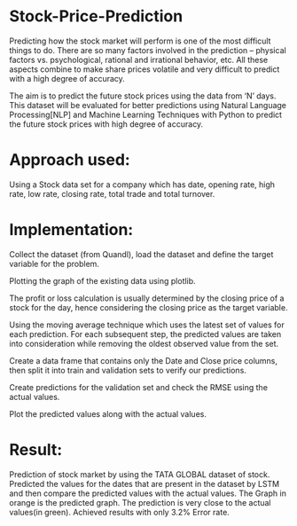 # Stock-Price-Prediction

Predicting how the stock market will perform is one of the most difficult things to do. There are so many factors involved in the prediction – physical factors vs. psychological, rational and irrational behavior, etc. All these aspects combine to make share prices volatile and very difficult to predict with a high degree of accuracy.

The aim is to predict the future stock prices using the data from ‘N’ days. This dataset will be evaluated for better predictions using Natural Language Processing[NLP] and Machine Learning Techniques with Python to predict the future stock prices with high degree of accuracy.

# Approach used:
Using a Stock data set for a company which has date, opening rate, high rate, low rate, closing rate, total trade and total turnover.

# Implementation:
Collect the dataset (from Quandl), load the dataset and define the target variable for the problem.

Plotting the graph of the existing data using plotlib.

The profit or loss calculation is usually determined by the closing price of a stock for the day, hence considering the closing price as the target variable.

Using the moving average technique which uses the latest set of values for each prediction. For each subsequent step, the predicted values are taken into consideration while removing the oldest observed value from the set.

Create a data frame that contains only the Date and Close price columns, then split it into train and validation sets to verify our predictions.

Create predictions for the validation set and check the RMSE using the actual values.

Plot the predicted values along with the actual values.

# Result:
Prediction of stock market by using the TATA GLOBAL dataset of stock. Predicted the values for the dates that are present in the dataset by LSTM and then compare the predicted values with the actual values.
The Graph in orange is the predicted graph. The prediction is very close to the actual values(in green).
Achieved results with only 3.2% Error rate.
